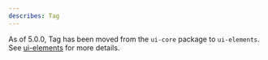```yaml
---
describes: Tag
---
```


As of 5.0.0, Tag has been moved from the `ui-core` package to `ui-elements`.
See [ui-elements](#ui-elements) for more details.
